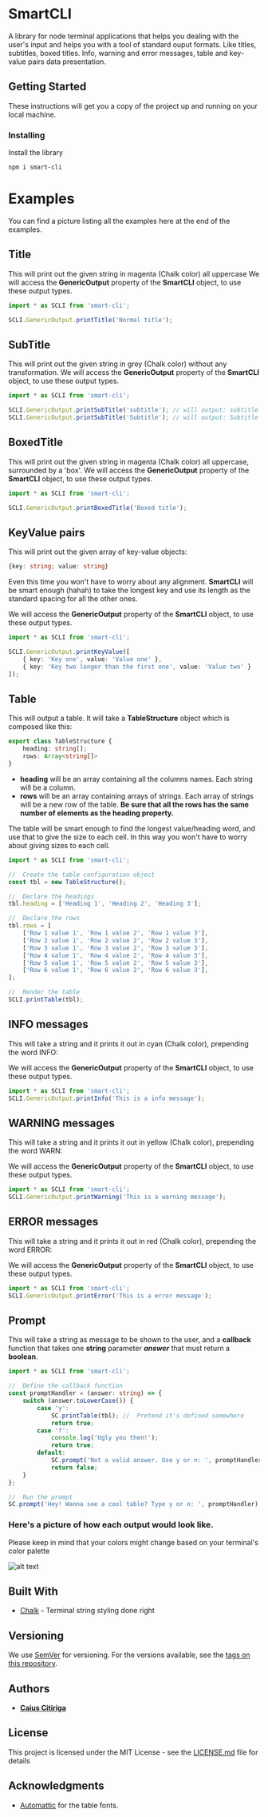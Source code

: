 # SmartCLI
A library for node terminal applications that helps you dealing with the user's input and helps you with a tool of standard ouput formats. Like titles, subtitles, boxed titles. Info, warning and error messages, table and key-value pairs data presentation.

## Getting Started
These instructions will get you a copy of the project up and running on your local machine.

### Installing
Install the library
```
npm i smart-cli
```

# Examples
You can find a picture listing all the examples here at the end of the examples.

## Title
This will print out the given string in magenta (Chalk color) all uppercase
We will access the **GenericOutput** property of the **SmartCLI** object, to use these output types.


```typescript
import * as SCLI from 'smart-cli';

SCLI.GenericOutput.printTitle('Normal title');
```

## SubTitle
This will print out the given string in grey (Chalk color) without any transformation.
We will access the **GenericOutput** property of the **SmartCLI** object, to use these output types.


```typescript
import * as SCLI from 'smart-cli';

SCLI.GenericOutput.printSubTitle('subtitle'); // will output: subtitle
SCLI.GenericOutput.printSubTitle('Subtitle'); // will output: Subtitle
```

## BoxedTitle
This will print out the given string in magenta (Chalk color) all uppercase, surrounded by a 'box'.
We will access the **GenericOutput** property of the **SmartCLI** object, to use these output types.


```typescript
import * as SCLI from 'smart-cli';

SCLI.GenericOutput.printBoxedTitle('Boxed title');
```

## KeyValue pairs
This will print out the given array of key-value objects:
```typescript
{key: string; value: string}
```
Even this time you won't have to worry about any alignment. **SmartCLI** will be smart enough (hahah) to take the longest key and use its length as the standard spacing for all the other ones.

We will access the **GenericOutput** property of the **SmartCLI** object, to use these output types.


```typescript
import * as SCLI from 'smart-cli';

SCLI.GenericOutput.printKeyValue([
    { key: 'Key one', value: 'Value one' },
    { key: 'Key two longer than the first one', value: 'Value two' }
]);
```

## Table
This will output a table. It will take a **TableStructure** object which is composed like this:
```typescript
export class TableStructure {
    heading: string[];
    rows: Array<string[]>
}
```
* **heading** will be an array containing all the columns names. Each string will be a column.
* **rows** will be an array containing arrays of strings. Each array of strings will be a new row of the table. **Be sure that all the rows has the same number of elements as the heading property.**

The table will be smart enough to find the longest value/heading word, and use that to give the size to each cell. In this way you won't have to worry about giving sizes to each cell.


```typescript
import * as SCLI from 'smart-cli';

//  Create the table configuration object
const tbl = new TableStructure();

//  Declare the headings
tbl.heading = ['Heading 1', 'Heading 2', 'Heading 3'];

//  Declare the rows
tbl.rows = [
    ['Row 1 value 1', 'Row 1 value 2', 'Row 1 value 3'],
    ['Row 2 value 1', 'Row 2 value 2', 'Row 2 value 3'],
    ['Row 3 value 1', 'Row 3 value 2', 'Row 3 value 3'],
    ['Row 4 value 1', 'Row 4 value 2', 'Row 4 value 3'],
    ['Row 5 value 1', 'Row 5 value 2', 'Row 5 value 3'],
    ['Row 6 value 1', 'Row 6 value 2', 'Row 6 value 3'],
];

//  Render the table
SCLI.printTable(tbl);
```

## INFO messages
This will take a string and it prints it out in cyan (Chalk color), prepending the word INFO:

We will access the **GenericOutput** property of the **SmartCLI** object, to use these output types.


```typescript
import * as SCLI from 'smart-cli';
SCLI.GenericOutput.printInfo('This is a info message');
```

## WARNING messages
This will take a string and it prints it out in yellow (Chalk color), prepending the word WARN:

We will access the **GenericOutput** property of the **SmartCLI** object, to use these output types.


```typescript
import * as SCLI from 'smart-cli';
SCLI.GenericOutput.printWarning('This is a warning message');
```

## ERROR messages
This will take a string and it prints it out in red (Chalk color), prepending the word ERROR:

We will access the **GenericOutput** property of the **SmartCLI** object, to use these output types.


```typescript
import * as SCLI from 'smart-cli';
SCLI.GenericOutput.printError('This is a error message');
```

## Prompt
This will take a string as message to be shown to the user, and a **callback** function that takes one **string** parameter ***answer*** that must return a **boolean**.

```typescript
import * as SCLI from 'smart-cli';

//  Define the callback function
const promptHandler = (answer: string) => {
    switch (answer.toLowerCase()) {
        case 'y':
            SC.printTable(tbl); //  Pretend it's defined somewhere
            return true;
        case 'f':
            console.log('Ugly you then!');
            return true;
        default:
            SC.prompt('Not a valid answer. Use y or n: ', promptHandler);
            return false;
    }
};

//  Run the prompt
SC.prompt('Hey! Wanna see a cool table? Type y or n: ', promptHandler);
```

### Here's a picture of how each output would look like. 
Please keep in mind that your colors might change based on your terminal's color palette

![alt text](examples.png)

## Built With
* [Chalk](https://github.com/chalk/chalk) - Terminal string styling done right

## Versioning
We use [SemVer](http://semver.org/) for versioning. For the versions available, see the [tags on this repository](https://github.com/caiuscitiriga/smart-cli/tags). 

## Authors
* [**Caius Citiriga**](https://github.com/caiuscitiriga)


## License
This project is licensed under the MIT License - see the [LICENSE.md](LICENSE.md) file for details

## Acknowledgments
* [Automattic](https://github.com/Automattic) for the table fonts.
